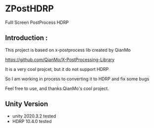 # ZPostHDRP
Fulll Screen PostProcess HDRP
## Introduction :

This project is based on x-postprocess lib created by QianMo

https://github.com/QianMo/X-PostProcessing-Library

It is a very cool projcet, but it do not support HDRP

So I am working in process to converting it to HDRP and fix some bugs

Feel free to use, and thanks QianMo's cool project.

## Unity Version

- unity 2020.3.2 tested
- HDRP 10.4.0 tested

